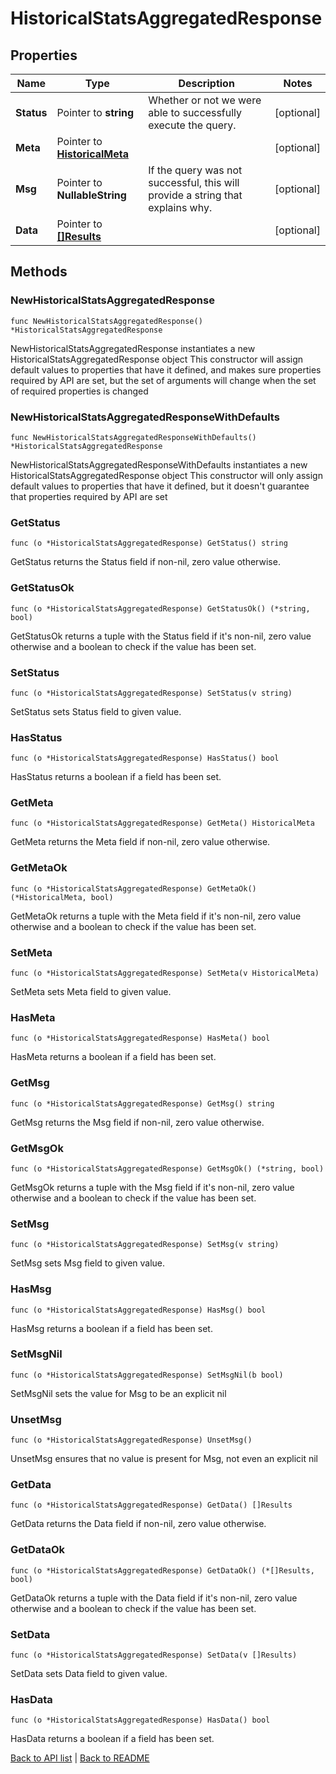 # HistoricalStatsAggregatedResponse

## Properties

Name | Type | Description | Notes
------------ | ------------- | ------------- | -------------
**Status** | Pointer to **string** | Whether or not we were able to successfully execute the query. | [optional] 
**Meta** | Pointer to [**HistoricalMeta**](HistoricalMeta.md) |  | [optional] 
**Msg** | Pointer to **NullableString** | If the query was not successful, this will provide a string that explains why. | [optional] 
**Data** | Pointer to [**[]Results**](Results.md) |  | [optional] 

## Methods

### NewHistoricalStatsAggregatedResponse

`func NewHistoricalStatsAggregatedResponse() *HistoricalStatsAggregatedResponse`

NewHistoricalStatsAggregatedResponse instantiates a new HistoricalStatsAggregatedResponse object
This constructor will assign default values to properties that have it defined,
and makes sure properties required by API are set, but the set of arguments
will change when the set of required properties is changed

### NewHistoricalStatsAggregatedResponseWithDefaults

`func NewHistoricalStatsAggregatedResponseWithDefaults() *HistoricalStatsAggregatedResponse`

NewHistoricalStatsAggregatedResponseWithDefaults instantiates a new HistoricalStatsAggregatedResponse object
This constructor will only assign default values to properties that have it defined,
but it doesn't guarantee that properties required by API are set

### GetStatus

`func (o *HistoricalStatsAggregatedResponse) GetStatus() string`

GetStatus returns the Status field if non-nil, zero value otherwise.

### GetStatusOk

`func (o *HistoricalStatsAggregatedResponse) GetStatusOk() (*string, bool)`

GetStatusOk returns a tuple with the Status field if it's non-nil, zero value otherwise
and a boolean to check if the value has been set.

### SetStatus

`func (o *HistoricalStatsAggregatedResponse) SetStatus(v string)`

SetStatus sets Status field to given value.

### HasStatus

`func (o *HistoricalStatsAggregatedResponse) HasStatus() bool`

HasStatus returns a boolean if a field has been set.

### GetMeta

`func (o *HistoricalStatsAggregatedResponse) GetMeta() HistoricalMeta`

GetMeta returns the Meta field if non-nil, zero value otherwise.

### GetMetaOk

`func (o *HistoricalStatsAggregatedResponse) GetMetaOk() (*HistoricalMeta, bool)`

GetMetaOk returns a tuple with the Meta field if it's non-nil, zero value otherwise
and a boolean to check if the value has been set.

### SetMeta

`func (o *HistoricalStatsAggregatedResponse) SetMeta(v HistoricalMeta)`

SetMeta sets Meta field to given value.

### HasMeta

`func (o *HistoricalStatsAggregatedResponse) HasMeta() bool`

HasMeta returns a boolean if a field has been set.

### GetMsg

`func (o *HistoricalStatsAggregatedResponse) GetMsg() string`

GetMsg returns the Msg field if non-nil, zero value otherwise.

### GetMsgOk

`func (o *HistoricalStatsAggregatedResponse) GetMsgOk() (*string, bool)`

GetMsgOk returns a tuple with the Msg field if it's non-nil, zero value otherwise
and a boolean to check if the value has been set.

### SetMsg

`func (o *HistoricalStatsAggregatedResponse) SetMsg(v string)`

SetMsg sets Msg field to given value.

### HasMsg

`func (o *HistoricalStatsAggregatedResponse) HasMsg() bool`

HasMsg returns a boolean if a field has been set.

### SetMsgNil

`func (o *HistoricalStatsAggregatedResponse) SetMsgNil(b bool)`

 SetMsgNil sets the value for Msg to be an explicit nil

### UnsetMsg
`func (o *HistoricalStatsAggregatedResponse) UnsetMsg()`

UnsetMsg ensures that no value is present for Msg, not even an explicit nil
### GetData

`func (o *HistoricalStatsAggregatedResponse) GetData() []Results`

GetData returns the Data field if non-nil, zero value otherwise.

### GetDataOk

`func (o *HistoricalStatsAggregatedResponse) GetDataOk() (*[]Results, bool)`

GetDataOk returns a tuple with the Data field if it's non-nil, zero value otherwise
and a boolean to check if the value has been set.

### SetData

`func (o *HistoricalStatsAggregatedResponse) SetData(v []Results)`

SetData sets Data field to given value.

### HasData

`func (o *HistoricalStatsAggregatedResponse) HasData() bool`

HasData returns a boolean if a field has been set.


[Back to API list](../README.md#documentation-for-api-endpoints) | [Back to README](../README.md)


